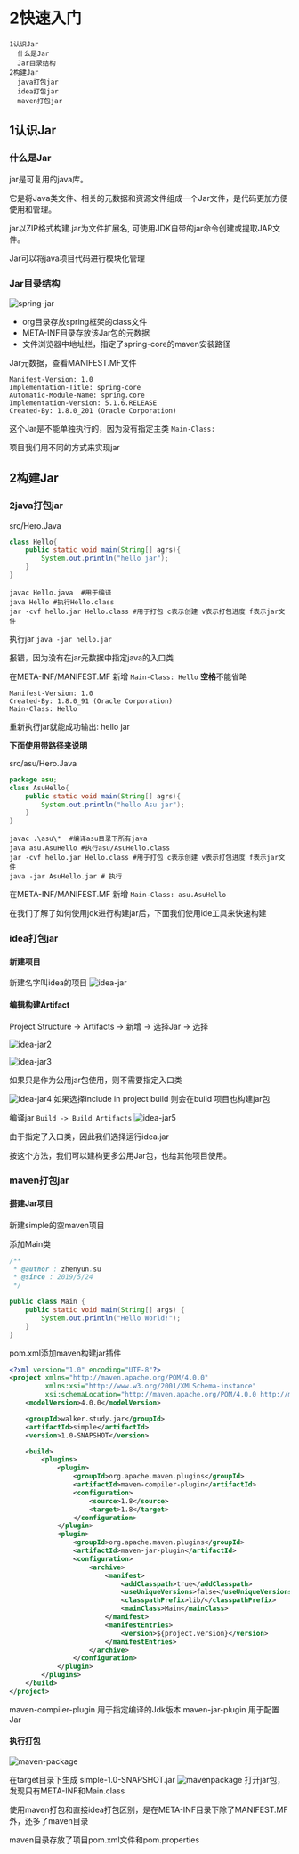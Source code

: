 # 2快速入门
    1认识Jar
      什么是Jar
      Jar目录结构
    2构建Jar
      java打包jar
      idea打包jar
      maven打包jar

## 1认识Jar

### 什么是Jar

jar是可复用的java库。

它是将Java类文件、相关的元数据和资源文件组成一个Jar文件，是代码更加方便使用和管理。

jar以ZIP格式构建.jar为文件扩展名, 可使用JDK自带的jar命令创建或提取JAR文件。

Jar可以将java项目代码进行模块化管理

### Jar目录结构
![spring-jar](spring-jar.png)

* org目录存放spring框架的class文件
* META-INF目录存放该Jar包的元数据
* 文件浏览器中地址栏，指定了spring-core的maven安装路径

Jar元数据，查看MANIFEST.MF文件
```
Manifest-Version: 1.0
Implementation-Title: spring-core
Automatic-Module-Name: spring.core
Implementation-Version: 5.1.6.RELEASE
Created-By: 1.8.0_201 (Oracle Corporation)
```

这个Jar是不能单独执行的，因为没有指定主类 `Main-Class: `

项目我们用不同的方式来实现jar


## 2构建Jar

### 2java打包jar

src/Hero.Java
```java
class Hello{
    public static void main(String[] agrs){
        System.out.println("hello jar");
    }
}
```

```
javac Hello.java  #用于编译
java Hello #执行Hello.class
jar -cvf hello.jar Hello.class #用于打包 c表示创建 v表示打包进度 f表示jar文件
```

执行jar `java -jar hello.jar`

报错，因为没有在jar元数据中指定java的入口类

在META-INF/MANIFEST.MF 新增 `Main-Class: Hello` **空格**不能省略
```
Manifest-Version: 1.0
Created-By: 1.8.0_91 (Oracle Corporation)
Main-Class: Hello
```

重新执行jar就能成功输出: hello jar


**下面使用带路径来说明**

src/asu/Hero.Java
```java
package asu;
class AsuHello{
    public static void main(String[] agrs){
        System.out.println("hello Asu jar");
    }
}
```

```
javac .\asu\*  #编译asu目录下所有java
java asu.AsuHello #执行asu/AsuHello.class
jar -cvf hello.jar Hello.class #用于打包 c表示创建 v表示打包进度 f表示jar文件
java -jar AsuHello.jar # 执行
```

在META-INF/MANIFEST.MF 新增 `Main-Class: asu.AsuHello`


在我们了解了如何使用jdk进行构建jar后，下面我们使用ide工具来快速构建


### idea打包jar

####  新建项目
新建名字叫idea的项目
![idea-jar](idea-jar.png)

#### 编辑构建Artifact

Project Structure -> Artifacts -> 新增 -> 选择Jar -> 选择

![idea-jar2](idea-jar2.png)

![idea-jar3](idea-jar3.png)

如果只是作为公用jar包使用，则不需要指定入口类

![idea-jar4](idea-jar4.png)
如果选择include in project build 则会在build 项目也构建jar包

编译jar `Build -> Build Artifacts`
![idea-jar5](idea-jar5.png)


由于指定了入口类，因此我们选择运行idea.jar

按这个方法，我们可以建构更多公用Jar包，也给其他项目使用。


### maven打包jar

#### 搭建Jar项目

新建simple的空maven项目

添加Main类
```java
/**
 * @author : zhenyun.su
 * @since : 2019/5/24
 */

public class Main {
    public static void main(String[] args) {
        System.out.println("Hello World!");
    }
}
```


pom.xml添加maven构建jar插件
```xml
<?xml version="1.0" encoding="UTF-8"?>
<project xmlns="http://maven.apache.org/POM/4.0.0"
         xmlns:xsi="http://www.w3.org/2001/XMLSchema-instance"
         xsi:schemaLocation="http://maven.apache.org/POM/4.0.0 http://maven.apache.org/xsd/maven-4.0.0.xsd">
    <modelVersion>4.0.0</modelVersion>

    <groupId>walker.study.jar</groupId>
    <artifactId>simple</artifactId>
    <version>1.0-SNAPSHOT</version>

    <build>
        <plugins>
            <plugin>
                <groupId>org.apache.maven.plugins</groupId>
                <artifactId>maven-compiler-plugin</artifactId>
                <configuration>
                    <source>1.8</source>
                    <target>1.8</target>
                </configuration>
            </plugin>
            <plugin>
                <groupId>org.apache.maven.plugins</groupId>
                <artifactId>maven-jar-plugin</artifactId>
                <configuration>
                    <archive>
                        <manifest>
                            <addClasspath>true</addClasspath>
                            <useUniqueVersions>false</useUniqueVersions>
                            <classpathPrefix>lib/</classpathPrefix>
                            <mainClass>Main</mainClass>
                        </manifest>
                        <manifestEntries>
                            <version>${project.version}</version>
                        </manifestEntries>
                    </archive>
                </configuration>
            </plugin>
        </plugins>
    </build>
</project>
```

maven-compiler-plugin 用于指定编译的Jdk版本
maven-jar-plugin 用于配置Jar

#### 执行打包

![maven-package](maven-package.png)

在target目录下生成 simple-1.0-SNAPSHOT.jar
![mavenpackage](mavenpackage.png)
打开jar包，发现只有META-INF和Main.class

使用maven打包和直接idea打包区别，是在META-INF目录下除了MANIFEST.MF外，还多了maven目录

maven目录存放了项目pom.xml文件和pom.properties
